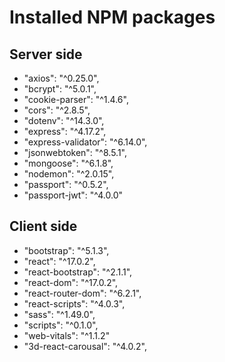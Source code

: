 # Installed NPM packages 

## Server side
 - "axios": "^0.25.0",
 - "bcrypt": "^5.0.1",
 - "cookie-parser": "^1.4.6",
 - "cors": "^2.8.5",
 - "dotenv": "^14.3.0",
 - "express": "^4.17.2",
 - "express-validator": "^6.14.0",
 - "jsonwebtoken": "^8.5.1",
 - "mongoose": "^6.1.8",
 - "nodemon": "^2.0.15",
 - "passport": "^0.5.2",
 - "passport-jwt": "^4.0.0"

## Client side

 - "bootstrap": "^5.1.3",
 - "react": "^17.0.2",
 - "react-bootstrap": "^2.1.1",
 - "react-dom": "^17.0.2",
 - "react-router-dom": "^6.2.1",
 - "react-scripts": "^4.0.3",
 - "sass": "^1.49.0",
 - "scripts": "^0.1.0",
 - "web-vitals": "^1.1.2"
 - "3d-react-carousal": "^4.0.2",